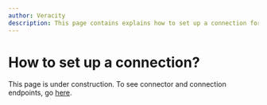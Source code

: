 ```yaml
---
author: Veracity
description: This page contains explains how to set up a connection for Data Workbench.
---
```

# How to set up a connection?
This page is under construction. To see connector and connection endpoints, go [here](apiendpoints.md#connectors-and-connections).

